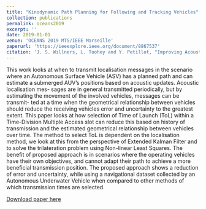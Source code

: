 ```yaml
---
title: "Kinodynamic Path Planning for Following and Tracking Vehicles"
collection: publications
permalink: oceans2019
excerpt: ''
date: 2019-01-01
venue: 'OCEANS 2019 MTS/IEEE Marseille'
paperurl: 'https://ieeexplore.ieee.org/document/8867537'
citation: 'J. S. Willners, L. Toohey and Y. Petillot, "Improving Acoustic Range-Only Localisation by Selection of Transmission Time," OCEANS 2019 - Marseille, Marseille, France, 2019, pp. 1-6, doi: 10.1109/OCEANSE.2019.8867537.'
---
```

This work looks at when to transmit localisation
messages in the scenario where an Autonomous Surface Vehicle (ASV) has a planned path and can estimate a submerged AUV’s positions based on acoustic updates. Acoustic localisation mes- sages are in general transmitted periodically, but by estimating the movement of the involved vehicles, messages can be transmit- ted at a time when the geometrical relationship between vehicles should reduce the receiving vehicles error and uncertainty to the greatest extent. This paper looks at how selection of Time of Launch (ToL) within a Time-Division Multiple Access slot can reduce this based on history of transmission and the estimated geometrical relationship between vehicles over time. The method to select ToL is dependent on the localisation method, we look at this from the perspective of Extended Kalman Filter and to solve the trilateration problem using Non-linear Least Squares. The benefit of proposed approach is in scenarios where the operating vehicles have their own objectives, and cannot adapt their path to achieve a more beneficial transmission position. The proposed approach shows a reduction of error and uncertainty, while using a navigational dataset collected by an Autonomous Underwater Vehicle when compared to other methods of which transmission times are selected.

[Download paper here](http://jonatansw.github.io/files/papers/oceans2019.pdf)



